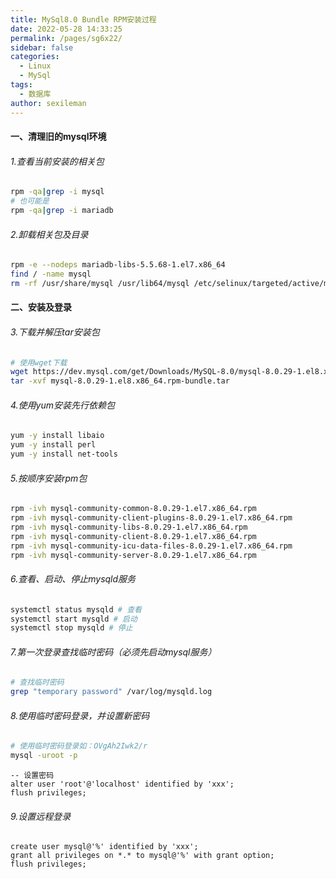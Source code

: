 ```yaml
---
title: MySql8.0 Bundle RPM安装过程
date: 2022-05-28 14:33:25
permalink: /pages/sg6x22/
sidebar: false
categories:
  - Linux
  - MySql
tags: 
  - 数据库
author: sexileman
---
```


#### 一、清理旧的mysql环境

###### 1.查看当前安装的相关包

```sh
rpm -qa|grep -i mysql
# 也可能是
rpm -qa|grep -i mariadb
```

<!-- more -->

###### 2.卸载相关包及目录

```sh
rpm -e --nodeps mariadb-libs-5.5.68-1.el7.x86_64
find / -name mysql
rm -rf /usr/share/mysql /usr/lib64/mysql /etc/selinux/targeted/active/modules/100/mysql
```

#### 二、安装及登录

###### 3.下载并解压tar安装包

```sh
# 使用wget下载
wget https://dev.mysql.com/get/Downloads/MySQL-8.0/mysql-8.0.29-1.el8.x86_64.rpm-bundle.tar
tar -xvf mysql-8.0.29-1.el8.x86_64.rpm-bundle.tar
```

###### 4.使用yum安装先行依赖包

```sh
yum -y install libaio
yum -y install perl
yum -y install net-tools
```

###### 5.按顺序安装rpm包

```sh
rpm -ivh mysql-community-common-8.0.29-1.el7.x86_64.rpm
rpm -ivh mysql-community-client-plugins-8.0.29-1.el7.x86_64.rpm
rpm -ivh mysql-community-libs-8.0.29-1.el7.x86_64.rpm
rpm -ivh mysql-community-client-8.0.29-1.el7.x86_64.rpm
rpm -ivh mysql-community-icu-data-files-8.0.29-1.el7.x86_64.rpm
rpm -ivh mysql-community-server-8.0.29-1.el7.x86_64.rpm
```

###### 6.查看、启动、停止mysqld服务

```sh
systemctl status mysqld # 查看
systemctl start mysqld # 启动
systemctl stop mysqld # 停止
```

###### 7.第一次登录查找临时密码（必须先启动mysql服务）

```sh
# 查找临时密码
grep "temporary password" /var/log/mysqld.log
```

###### 8.使用临时密码登录，并设置新密码

```sh
# 使用临时密码登录如：OVgAh2Iwk2/r
mysql -uroot -p
```

```mysql
-- 设置密码
alter user 'root'@'localhost' identified by 'xxx';
flush privileges;
```

###### 9.设置远程登录

```mysql
create user mysql@'%' identified by 'xxx';
grant all privileges on *.* to mysql@'%' with grant option;
flush privileges;
```

